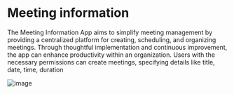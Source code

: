 # Meeting information

The Meeting Information App aims to simplify meeting management by providing 
a centralized platform for creating, scheduling, and organizing meetings. Through 
thoughtful implementation and continuous improvement, the app can enhance 
productivity within an organization. Users with the necessary permissions can create 
meetings, specifying details like title, date, time, duration

![image](https://github.com/Ayeeshabee/MEETING-INFORMATION-APP/assets/109941031/704920ee-453f-441d-a346-7e37548a58de)
